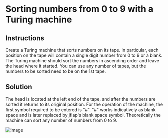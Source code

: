 # Sorting numbers from 0 to 9 with a Turing machine
## Instructions
Create a Turing machine that sorts numbers on its tape. In particular, each position on the tape will contain a single digit number from 0 to 9 or a blank. 
The Turing machine should sort the numbers in ascending order and leave the head where it started.
You can use any number of tapes, but the numbers to be sorted need to be on the 1st tape.

## Solution
The head is located at the left end of the tape, and after the numbers are sorted it returns to its original position. For the operation of the machine, the
first symbol required to  be entered is "#". "#" works indicatively as blank space and is later replaced by jflap's blank space symbol. Theoretically the
machine can sort any number of numbers from 0 to 9.

![image](https://user-images.githubusercontent.com/105457831/188270692-8444f24b-1109-43a8-b88d-b53f20205fa8.png)

